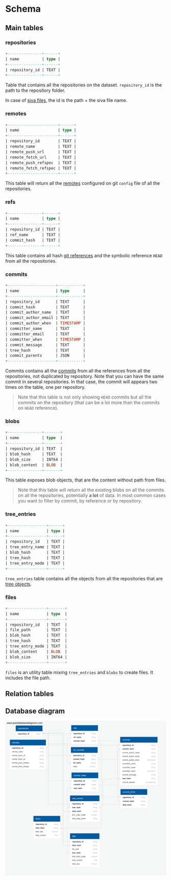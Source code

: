 # Schema

## Main tables

### repositories
``` sql
+---------------+------+
| name          | type |
+---------------+------+
| repository_id | TEXT |
+---------------+------+
```

Table that contains all the repositories on the dataset. `repository_id` is the path to the repository folder.

In case of [siva files](https://github.com/src-d/go-siva/), the id is the path + the siva file name.

### remotes
``` sql
+----------------------+------+
| name                 | type |
+----------------------+------+
| repository_id        | TEXT |
| remote_name          | TEXT |
| remote_push_url      | TEXT |
| remote_fetch_url     | TEXT |
| remote_push_refspec  | TEXT |
| remote_fetch_refspec | TEXT |
+----------------------+------+
```

This table will return all the [remotes](https://git-scm.com/book/en/v2/Git-Basics-Working-with-Remotes) configured on git `config` file of all the repositories.

### refs
``` sql
+---------------+------+
| name          | type |
+---------------+------+
| repository_id | TEXT |
| ref_name      | TEXT |
| commit_hash   | TEXT |
+---------------+------+
```
This table contains all hash [git references](https://git-scm.com/book/en/v2/Git-Internals-Git-References) and the symbolic reference `HEAD` from all the repositories.

### commits
``` sql
+---------------------+-----------+
| name                | type      |
+---------------------+-----------+
| repository_id       | TEXT      |
| commit_hash         | TEXT      |
| commit_author_name  | TEXT      |
| commit_author_email | TEXT      |
| commit_author_when  | TIMESTAMP |
| committer_name      | TEXT      |
| committer_email     | TEXT      |
| committer_when      | TIMESTAMP |
| commit_message      | TEXT      |
| tree_hash           | TEXT      |
| commit_parents      | JSON      |
+---------------------+-----------+
```

Commits contains all the [commits](https://git-scm.com/book/en/v2/Git-Internals-Git-Objects#_git_commit_objects) from all the references from all the repositories, not duplicated by repository. Note that you can have the same commit in several repositories. In that case, the commit will appears two times on the table, one per repository.

> Note that this table is not only showing `HEAD` commits but all the commits on the repository (that can be a lot more than the commits on `HEAD` reference).

### blobs
```sql
+---------------+-------+
| name          | type  |
+---------------+-------+
| repository_id | TEXT  |
| blob_hash     | TEXT  |
| blob_size     | INT64 |
| blob_content  | BLOB  |
+---------------+-------+
```

This table exposes blob objects, that are the content without path from files.

> Note that this table will return all the existing blobs on all the commits on all the repositories, potentially **a lot** of data. In most common cases you want to filter by commit, by reference or by repository.

### tree_entries
```sql
+-----------------+------+
| name            | type |
+-----------------+------+
| repository_id   | TEXT |
| tree_entry_name | TEXT |
| blob_hash       | TEXT |
| tree_hash       | TEXT |
| tree_entry_mode | TEXT |
+-----------------+------+
```

`tree_entries` table contains all the objects from all the repositories that are [tree objects](https://git-scm.com/book/en/v2/Git-Internals-Git-Objects#_git_commit_objects).


### files
```sql
+-----------------+-------+
| name            | type  |
+-----------------+-------+
| repository_id   | TEXT  |
| file_path       | TEXT  |
| blob_hash       | TEXT  |
| tree_hash       | TEXT  |
| tree_entry_mode | TEXT  |
| blob_content    | BLOB  |
| blob_size       | INT64 |
+-----------------+-------+
```

`files` is an utility table mixing `tree_entries` and `blobs` to create files. It includes the file path.

## Relation tables

## Database diagram
<!--

repositories as r
-
repository_id string

remotes
-
repository_id string FK - r.repository_id
remote_name string
remote_push_url string
remote_fetch_url string
remote_push_refspec string
remote_fetch_refspec string

refs
-
repository_id string FK >- repositories.repository_id
ref_name string
commit_hash string FK >- commits.commit_hash

commits as c
-
repository_id string FK >- repositories.repository_id
commit_hash string
commit_author_name string
commit_author_email string
commit_author_when timestamp
committer_name string
committer_email string
committer_when timestamp
commit_message string
tree_hash string FK >- tree_entries.tree_hash
commit_parents array[string]

blobs as b
-
repository_id string FK >- repositories.repository_id
blob_hash string
blob_size number
blob_content blob

tree_entries as te
-
repository_id string FK >- repositories.repository_id
tree_hash string
blob_hash string FK >- blobs.blob_hash
tree_entry_mode number
tree_entry_name string

files as f
-
repository_id string FK >- repositories.repository_id
blob_hash string FK >- blobs.blob_hash
file_path string
tree_hash string FK >- tree_entries.tree_hash
tree_entry_mode number
blob_content blob
blob_size number

ref_commits
-
repository_id string FK >- repositories.repository_id
commit_hash string FK >- commits.commit_hash
ref_name string FK >- refs.ref_name
index number

commit_trees
-
repository_id string FK >- repositories.repository_id
commit_hash string FK >- commits.commit_hash
tree_hash string FK >- tree_entries.tree_hash

commit_blobs
-
repository_id string FK >- repositories.repository_id
commit_hash string FK >- commits.commit_hash
blob_hash string FK >- blobs.blob_hash

 -->

![gitbase schema](/docs/assets/gitbase-db-diagram.png)